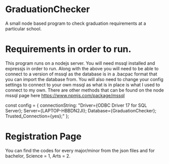 # GraduationChecker
A small node based program to check graduation requirements at a particular school.

# Requirements in order to run.
This program runs on a nodejs server. You will need mssql installed and expressjs in order to run. 
Along with the above you will need to be able to connect to a version of mssql as the database is in a .bacpac format that you can import the database from. You will also need to change your config settings to connect to your own mssql as what is in place is what I used to connect to my own. There are other methods that can be found on the node mssql page here https://www.npmjs.com/package/mssql

const config = {
    connectionString: "Driver={ODBC Driver 17 for SQL Server};
                       Server={LAPTOP-HBBDN2JI};
                       Database={GraduationChecker};
                       Trusted_Connection={yes};"
};

# Registration Page
You can find the codes for every major/minor from the json files and for bachelor, Science = 1, Arts = 2.
